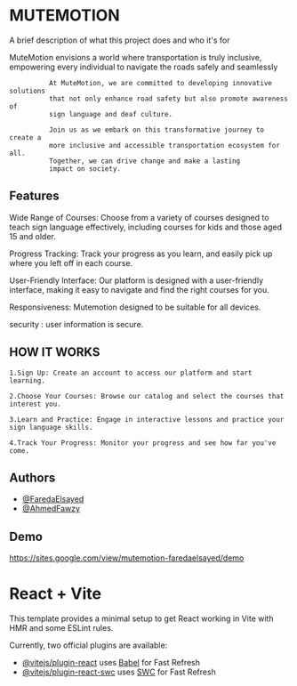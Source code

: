 
# MUTEMOTION 

A brief description of what this project does and who it's for

MuteMotion envisions a world where transportation is truly
              inclusive, empowering every individual to navigate the roads
              safely and seamlessly
             
              At MuteMotion, we are committed to developing innovative solutions
              that not only enhance road safety but also promote awareness of
              sign language and deaf culture.
             
              Join us as we embark on this transformative journey to create a
              more inclusive and accessible transportation ecosystem for all.
              Together, we can drive change and make a lasting
              impact on society.

              
## Features

Wide Range of Courses: Choose from a variety of courses designed to teach sign language effectively, including courses for kids and those aged 15 and older.

Progress Tracking: Track your progress as you learn, and easily pick up where you left off in each course.

User-Friendly Interface: Our platform is designed with a user-friendly interface, making it easy to navigate and find the right courses for you.

Responsiveness: Mutemotion designed to be suitable for all devices.

security : user information is secure.


## HOW IT WORKS
    1.Sign Up: Create an account to access our platform and start learning.

    2.Choose Your Courses: Browse our catalog and select the courses that interest you.

    3.Learn and Practice: Engage in interactive lessons and practice your sign language skills.

    4.Track Your Progress: Monitor your progress and see how far you've come.
## Authors

- [@FaredaElsayed](https://github.com/FaredaElsayed)
- [@AhmedFawzy](https://github.com/AhmedFawzy2001)


## Demo

https://sites.google.com/view/mutemotion-faredaelsayed/demo



# React + Vite

This template provides a minimal setup to get React working in Vite with HMR and some ESLint rules.

Currently, two official plugins are available:

- [@vitejs/plugin-react](https://github.com/vitejs/vite-plugin-react/blob/main/packages/plugin-react/README.md) uses [Babel](https://babeljs.io/) for Fast Refresh
- [@vitejs/plugin-react-swc](https://github.com/vitejs/vite-plugin-react-swc) uses [SWC](https://swc.rs/) for Fast Refresh
